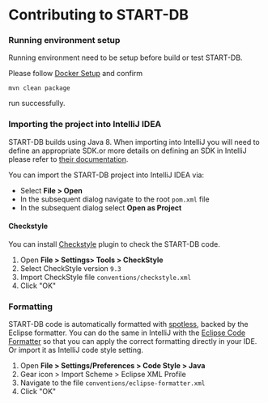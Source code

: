# Contributing to START-DB

### Running environment setup

Running environment need to be setup before build or test START-DB.

Please follow [Docker Setup](docker/docker-compose.md) and confirm

```
mvn clean package
```

run successfully.

### Importing the project into IntelliJ IDEA

START-DB builds using Java 8. When importing into IntelliJ you will need
to define an appropriate SDK.or more details
on defining an SDK in IntelliJ please refer to [their documentation](https://www.jetbrains.com/help/idea/sdk.html#define-sdk).

You can import the START-DB project into IntelliJ IDEA via:

- Select **File > Open**
- In the subsequent dialog navigate to the root `pom.xml` file
- In the subsequent dialog select **Open as Project**

#### Checkstyle

You can install [Checkstyle] plugin to check the START-DB code.

1. Open **File > Settings> Tools > CheckStyle**
2. Select CheckStyle version `9.3`
3. Import CheckStyle file `conventions/checkstyle.xml`
4. Click "OK"

### Formatting

START-DB code is automatically formatted with [spotless], backed by the Eclipse formatter. You can do the same in IntelliJ with the [Eclipse Code Formatter] so that you can apply the correct formatting directly in
your IDE. Or import it as IntelliJ code style setting.

1. Open **File > Settings/Preferences > Code Style > Java**
2. Gear icon > Import Scheme > Eclipse XML Profile
3. Navigate to the file `conventions/eclipse-formatter.xml`
4. Click "OK"

[checkstyle]: https://plugins.jetbrains.com/plugin/1065-checkstyle-idea
[spotless]: https://github.com/diffplug/spotless
[eclipse code formatter]: https://plugins.jetbrains.com/plugin/6546-eclipse-code-formatter
